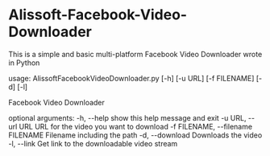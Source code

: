 # Alissoft-Facebook-Video-Downloader
This is a simple and basic multi-platform Facebook Video Downloader wrote in Python


usage: AlissoftFacebookVideoDownloader.py [-h] [-u URL] [-f FILENAME] [-d] [-l]

Facebook Video Downloader

optional arguments:
  -h, --help            show this help message and exit
  -u URL, --url URL     URL for the video you want to download
  -f FILENAME, --filename FILENAME
                        Filename including the path
  -d, --download        Downloads the video
  -l, --link            Get link to the downloadable video stream
